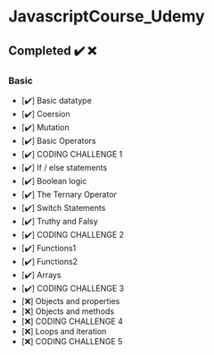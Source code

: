 # JavascriptCourse_Udemy

## Completed ✔️ ❌

### Basic

- [✔️] Basic datatype
- [✔️] Coersion
- [✔️] Mutation
- [✔️] Basic Operators
- [✔️] CODING CHALLENGE 1
- [✔️] If / else statements
- [✔️] Boolean logic
- [✔️] The Ternary Operator
- [✔️] Switch Statements
- [✔️] Truthy and Falsy
- [✔️] CODING CHALLENGE 2
- [✔️] Functions1
- [✔️] Functions2
- [✔️] Arrays
- [✔️] CODING CHALLENGE 3
- [❌] Objects and properties
- [❌] Objects and methods
- [❌] CODING CHALLENGE 4
- [❌] Loops and iteration
- [❌] CODING CHALLENGE 5
